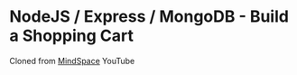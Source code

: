 # NodeJS / Express / MongoDB - Build a Shopping Cart
Cloned from [MindSpace](https://www.youtube.com/playlist?list=PL55RiY5tL51rajp7Xr_zk-fCFtzdlGKUp) YouTube